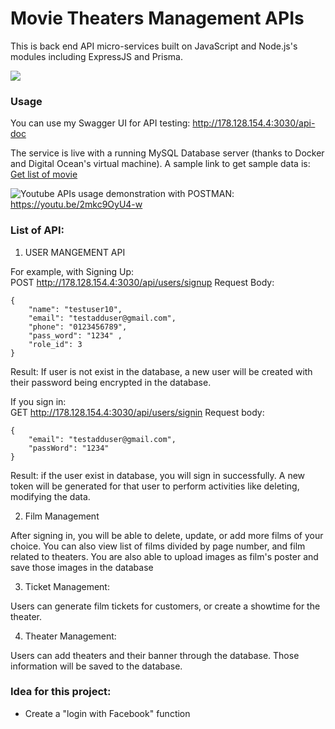 # Movie Theaters Management APIs

This is back end API micro-services built on JavaScript and Node.js's modules including ExpressJS and Prisma.

![](https://media.npr.org/assets/img/2020/05/05/plazamarqueeduringclosure_custom-965476b67c1a760bdb3e16991ce8d65098605f62-s1100-c50.jpeg)

### Usage

You can use my Swagger UI for API testing: http://178.128.154.4:3030/api-doc

The service is live with a running MySQL Database server (thanks to Docker and Digital Ocean's virtual machine). A sample link to get sample data is: [Get list of movie](http://178.128.154.4:3030/api/movies/getFilms)
  
![Youtube](https://img.shields.io/badge/YouTube-FF0000?style=flat&logo=youtube) APIs usage demonstration with POSTMAN: https://youtu.be/2mkc9OyU4-w

### List of API:  

1. USER MANGEMENT API  
  
For example, with Signing Up:  
POST http://178.128.154.4:3030/api/users/signup
Request Body: 
```
{
    "name": "testuser10", 
    "email": "testadduser@gmail.com",
    "phone": "0123456789",
    "pass_word": "1234" ,
    "role_id": 3
}
```
  
Result: If user is not exist in the database, a new user will be created with their password being encrypted in the database.  
  
  
If you sign in:  
GET http://178.128.154.4:3030/api/users/signin
Request body: 
```
{
    "email": "testadduser@gmail.com",
    "passWord": "1234"
}
```

Result: if the user exist in database, you will sign in successfully. A new token will be generated for that user to perform activities like deleting, modifying the data.
  
2. Film Management  
    
After signing in, you will be able to delete, update, or add more films of your choice. You can also view list of films divided by page number, and film related to theaters. You are also able to upload images as film's poster and save those images in the database

3. Ticket Management:  

Users can generate film tickets for customers, or create a showtime for the theater.  
  
4. Theater Management:  
  
Users can add theaters and their banner through the database. Those information will be saved to the database.
  
### Idea for this project:  
- Create a "login with Facebook" function

